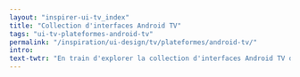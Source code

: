 ```yaml
---
layout: "inspirer-ui-tv_index"
title: "Collection d'interfaces Android TV"
tags: "ui-tv-plateformes-android-tv"
permalink: "/inspiration/ui-design/tv/plateformes/android-tv/"
intro:
text-twtr: "En train d'explorer la collection d'interfaces Android TV du @MagDuWebdesign"
---
```

